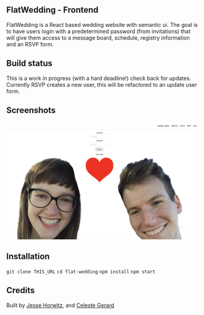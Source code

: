 ## FlatWedding - Frontend
FlatWedding is a React based wedding website with semantic ui. The goal is to have users login with a predetermined password (from invitations) that will give them access to a message board, schedule, registry information and an RSVP form.

## Build status
This is a work in progress (with a hard deadline!) check back for updates. Currently RSVP creates a new user, this will be refactored to an update user form.

## Screenshots
<img src="flat.png" alt="screenshot of flatwedding">

## Installation

<code>git clone THIS_URL</code>
<code>cd flat-wedding</code>
<code>npm install</code>
<code>npm start</code>


## Credits
Built by
[Jesse Horwitz](https://github.com/SuperJesseH), and [Celeste Gerard](https://github.com/celestegerard)
